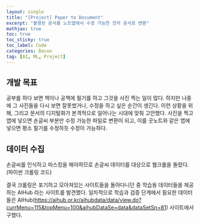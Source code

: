```yaml
---
layout: single
title: "[Project] Paper to Document"
excerpt: "촬영된 문서를 노트앱에서 수정 가능한 전자 문서로 변환"
mathjax: true
toc: true
toc_sticky: true
toc_label: Code
categories: Dacon
tag: [AI, ML, Project]
---
```



## 개발 목표
공부를 하다 보면 책이나 공책에 필기를 하고 그것을 사진 찍는 일이 많다. 하지만 나중에 그 사진들을 다시 보면 잘못썼거나, 수정을 하고 싶은 순간이 생긴다. 이런 상황을 위해, 그리고 문서의 디지털화가 본격적으로 일어나는 시대에 맞춰 고안했다. 사진을 찍고 앱에 넣으면 손글씨 부분만 수정 가능한 파일로 변환이 되고, 이를 굿노트와 같은 앱에 넣으면 평소 필기를 수정하듯 수정이 가능하다.


## 데이터 수집
손글씨를 인식하고 마스킹을 해야하므로 손글씨 데이터를 대상으로 웹크롤을 돌렸다.
(파이썬 크롤링 코드)

결국 크롤링은 포기하고 모아져있는 사이트들을 돌아다니던 중 학습용 데이터들을 제공하는 AIHub 라는 사이트를 발견했다. 일차적으로 학습과 검증 단계에서 필요한 데이터들은 AIHub(https://aihub.or.kr/aihubdata/data/view.do?currMenu=115&topMenu=100&aihubDataSe=data&dataSetSn=81) 사이트에서 구했다.
